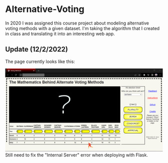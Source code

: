# Alternative-Voting
In 2020 I was assigned this course project about modeling alternative voting methods with a given dataset. I'm taking the algorithm that I created in class and translating it into an interesting web app.

## Update (12/2/2022)
The page currently looks like this:

![Website Screenshot](https://github.com/makaezimora/Alternative-Voting/blob/main/Website-Screenshot.png?raw=true)
Still need to fix the "Internal Server" error when deploying with Flask.
